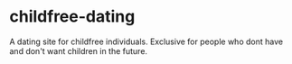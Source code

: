 # childfree-dating
A dating site for childfree individuals. Exclusive for people who dont have and don't want children in the future.
